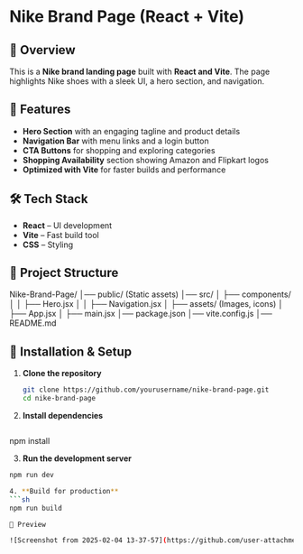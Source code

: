 # Nike Brand Page (React + Vite)

## 🚀 Overview  
This is a **Nike brand landing page** built with **React and Vite**. The page highlights Nike shoes with a sleek UI, a hero section, and navigation.

## 📌 Features  
- **Hero Section** with an engaging tagline and product details  
- **Navigation Bar** with menu links and a login button  
- **CTA Buttons** for shopping and exploring categories  
- **Shopping Availability** section showing Amazon and Flipkart logos  
- **Optimized with Vite** for faster builds and performance  

## 🛠️ Tech Stack  
- **React** – UI development  
- **Vite** – Fast build tool  
- **CSS** – Styling  

## 📂 Project Structure  
Nike-Brand-Page/ │── public/ (Static assets) │── src/ │ ├── components/ │ │ ├── Hero.jsx │ │ ├── Navigation.jsx │ ├── assets/ (Images, icons) │ ├── App.jsx │ ├── main.jsx │── package.json │── vite.config.js │── README.md

## 🚀 Installation & Setup  
1. **Clone the repository**
   ```sh
   git clone https://github.com/yourusername/nike-brand-page.git
   cd nike-brand-page
   
2. **Install dependencies**
   ```sh
  npm install

3. **Run the development server**
  ```sh
  npm run dev

4. **Build for production**
  ```sh
  npm run build

📸 Preview

![Screenshot from 2025-02-04 13-37-57](https://github.com/user-attachments/assets/9a9f86fa-1aaf-480e-abb3-91186fbe9e5d)




